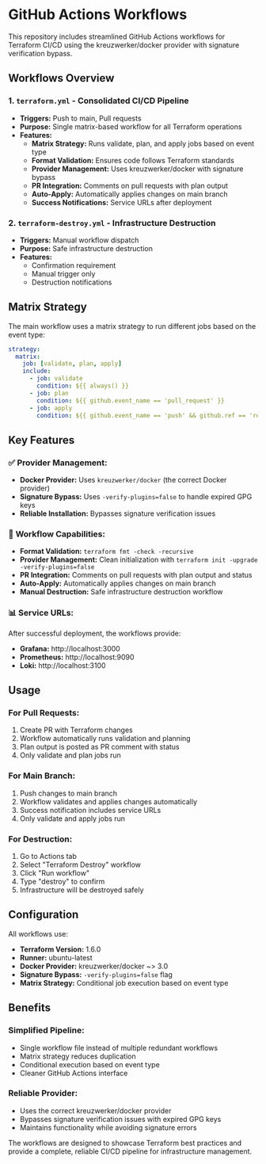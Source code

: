 # GitHub Actions Workflows

This repository includes streamlined GitHub Actions workflows for Terraform CI/CD using the kreuzwerker/docker provider with signature verification bypass.

## Workflows Overview

### 1. `terraform.yml` - Consolidated CI/CD Pipeline
- **Triggers:** Push to main, Pull requests
- **Purpose:** Single matrix-based workflow for all Terraform operations
- **Features:**
  - **Matrix Strategy:** Runs validate, plan, and apply jobs based on event type
  - **Format Validation:** Ensures code follows Terraform standards
  - **Provider Management:** Uses kreuzwerker/docker with signature bypass
  - **PR Integration:** Comments on pull requests with plan output
  - **Auto-Apply:** Automatically applies changes on main branch
  - **Success Notifications:** Service URLs after deployment

### 2. `terraform-destroy.yml` - Infrastructure Destruction
- **Triggers:** Manual workflow dispatch
- **Purpose:** Safe infrastructure destruction
- **Features:**
  - Confirmation requirement
  - Manual trigger only
  - Destruction notifications

## Matrix Strategy

The main workflow uses a matrix strategy to run different jobs based on the event type:

```yaml
strategy:
  matrix:
    job: [validate, plan, apply]
    include:
      - job: validate
        condition: ${{ always() }}
      - job: plan
        condition: ${{ github.event_name == 'pull_request' }}
      - job: apply
        condition: ${{ github.event_name == 'push' && github.ref == 'refs/heads/main' }}
```

## Key Features

### ✅ **Provider Management:**
- **Docker Provider:** Uses `kreuzwerker/docker` (the correct Docker provider)
- **Signature Bypass:** Uses `-verify-plugins=false` to handle expired GPG keys
- **Reliable Installation:** Bypasses signature verification issues

### 🔧 **Workflow Capabilities:**
- **Format Validation:** `terraform fmt -check -recursive`
- **Provider Management:** Clean initialization with `terraform init -upgrade -verify-plugins=false`
- **PR Integration:** Comments on pull requests with plan output and status
- **Auto-Apply:** Automatically applies changes on main branch
- **Manual Destruction:** Safe infrastructure destruction workflow

### 📊 **Service URLs:**
After successful deployment, the workflows provide:
- **Grafana:** http://localhost:3000
- **Prometheus:** http://localhost:9090  
- **Loki:** http://localhost:3100

## Usage

### For Pull Requests:
1. Create PR with Terraform changes
2. Workflow automatically runs validation and planning
3. Plan output is posted as PR comment with status
4. Only validate and plan jobs run

### For Main Branch:
1. Push changes to main branch
2. Workflow validates and applies changes automatically
3. Success notification includes service URLs
4. Only validate and apply jobs run

### For Destruction:
1. Go to Actions tab
2. Select "Terraform Destroy" workflow
3. Click "Run workflow"
4. Type "destroy" to confirm
5. Infrastructure will be destroyed safely

## Configuration

All workflows use:
- **Terraform Version:** 1.6.0
- **Runner:** ubuntu-latest
- **Docker Provider:** kreuzwerker/docker ~> 3.0
- **Signature Bypass:** `-verify-plugins=false` flag
- **Matrix Strategy:** Conditional job execution based on event type

## Benefits

### **Simplified Pipeline:**
- Single workflow file instead of multiple redundant workflows
- Matrix strategy reduces duplication
- Conditional execution based on event type
- Cleaner GitHub Actions interface

### **Reliable Provider:**
- Uses the correct kreuzwerker/docker provider
- Bypasses signature verification issues with expired GPG keys
- Maintains functionality while avoiding signature errors

The workflows are designed to showcase Terraform best practices and provide a complete, reliable CI/CD pipeline for infrastructure management.
